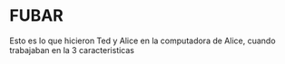 # FUBAR
Esto es lo que hicieron Ted y Alice en la computadora de Alice, cuando trabajaban en la 3 caracteristicas
